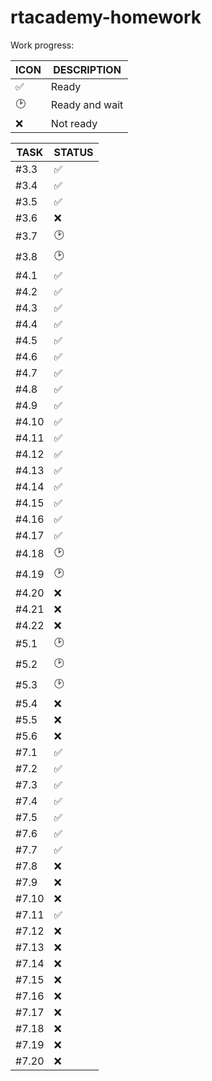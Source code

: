 # rtacademy-homework

Work progress:

| ICON | DESCRIPTION |
| ------ | ------ |
| ✅ | Ready |
| 🕑 | Ready and wait |
| ❌ | Not ready |


| TASK | STATUS |
| ------ | ------ |
| #3.3 | ✅ |
| #3.4 | ✅ |
| #3.5 | ✅ |
| #3.6 | ❌ |
| #3.7 | 🕑 |
| #3.8 | 🕑 |
| #4.1 | ✅ |
| #4.2 | ✅ |
| #4.3 | ✅ |
| #4.4 | ✅ |
| #4.5 | ✅ |
| #4.6 | ✅ |
| #4.7 | ✅ |
| #4.8 | ✅ |
| #4.9 | ✅ |
| #4.10 | ✅ |
| #4.11 | ✅ |
| #4.12 | ✅ |
| #4.13 | ✅ |
| #4.14 | ✅ |
| #4.15 | ✅ |
| #4.16 | ✅ |
| #4.17 | ✅ |
| #4.18 | 🕑 |
| #4.19 | 🕑 |
| #4.20 | ❌ |
| #4.21 | ❌ |
| #4.22 | ❌ |
| #5.1 | 🕑 |
| #5.2 | 🕑 |
| #5.3 | 🕑 |
| #5.4 | ❌ |
| #5.5 | ❌ |
| #5.6 | ❌ |
| #7.1 | ✅ |
| #7.2 | ✅ |
| #7.3 | ✅ |
| #7.4 | ✅ |
| #7.5 | ✅ |
| #7.6 | ✅ |
| #7.7 | ✅ |
| #7.8 | ❌ |
| #7.9 | ❌ |
| #7.10 | ❌ |
| #7.11 | ✅ |
| #7.12 | ❌ |
| #7.13 | ❌ |
| #7.14 | ❌ |
| #7.15 | ❌ |
| #7.16 | ❌ |
| #7.17 | ❌ |
| #7.18 | ❌ |
| #7.19 | ❌ |
| #7.20 | ❌ |